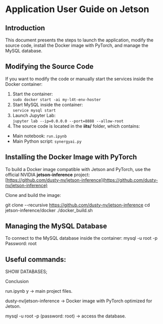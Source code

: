  #   Application User Guide on Jetson

## Introduction
This document presents the steps to launch the application, modify the source code, install the Docker image with PyTorch, and manage the MySQL database.



## Modifying the Source Code
If you want to modify the code or manually start the services inside the Docker container:  
1. Start the container:  
`sudo docker start -ai my-l4t-env-hoster`  
2. Start MySQL inside the container:  
`service mysql start`  
3. Launch Jupyter Lab:  
`jupyter lab --ip=0.0.0.0 --port=8888 --allow-root`  
4. The source code is located in the **iits/** folder, which contains:  
- Main notebook: `run.ipynb`  
- Main Python script: `synergyai.py`

## Installing the Docker Image with PyTorch
To build a Docker image compatible with Jetson and PyTorch, use the official NVIDIA **jetson-inference** project:  
[https://github.com/dusty-nv/jetson-inference](https://github.com/dusty-nv/jetson-inference)  

Clone and build the image:  
 
git clone --recursive https://github.com/dusty-nv/jetson-inference
cd jetson-inference/docker
./docker_build.sh


## Managing the MySQL Database

To connect to the MySQL database inside the container:
mysql -u root -p
Password: root

## Useful commands:

SHOW DATABASES;

Conclusion

 

run.ipynb  y → main project files.

dusty-nv/jetson-inference → Docker image with PyTorch optimized for Jetson.

mysql -u root -p (password: root) → access the database.
